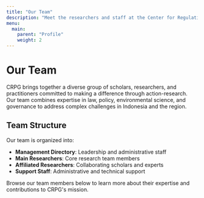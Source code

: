 ```yaml
---
title: "Our Team"
description: "Meet the researchers and staff at the Center for Regulation, Policy and Governance"
menu:
  main:
    parent: "Profile"
    weight: 2
---
```


# Our Team

CRPG brings together a diverse group of scholars, researchers, and practitioners committed to making a difference through action-research. Our team combines expertise in law, policy, environmental science, and governance to address complex challenges in Indonesia and the region.

## Team Structure

Our team is organized into:
- **Management Directory**: Leadership and administrative staff
- **Main Researchers**: Core research team members
- **Affiliated Researchers**: Collaborating scholars and experts
- **Support Staff**: Administrative and technical support

Browse our team members below to learn more about their expertise and contributions to CRPG's mission.